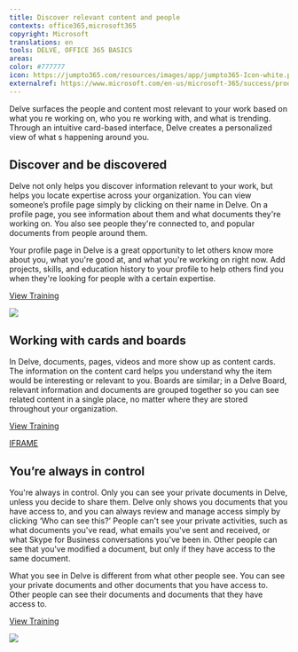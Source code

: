 ```yaml
---
title: Discover relevant content and people
contexts: office365,microsoft365
copyright: Microsoft
translations: en
tools: DELVE, OFFICE 365 BASICS
areas: 
color: #777777
icon: https://jumpto365.com/resources/images/app/jumpto365-Icon-white.png
externalref: https://www.microsoft.com/en-us/microsoft-365/success/productivitylibrary/discover-relevant-content-and-people
---
```

Delve surfaces the people and content most relevant to your work based on what you re working on, who you re working with, and what is trending. Through an intuitive card-based interface, Delve creates a personalized view of what s happening around you.


## Discover and be discovered

Delve not only helps you discover information relevant to your work, but helps you locate expertise across your organization. You can view someone’s profile page simply by clicking on their name in Delve. On a profile page, you see information about them and what documents they're working on. You also see people they're connected to, and popular documents from people around them.

Your profile page in Delve is a great opportunity to let others know more about you, what you're good at, and what you're working on right now. Add projects, skills, and education history to your profile to help others find you when they're looking for people with a certain expertise.

[View Training](https://support.office.com/en-us/article/How-can-I-find-people-and-information-in-Office-Delve-5b8bffdd-a50a-430a-8570-09b39481887c?ui=en-US&rs=en-US&ad=US)

![](http://img-prod-cms-rt-microsoft-com.akamaized.net/cms/api/am/imageFileData/RE1SBHU?ver=841f)

## Working with cards and boards

In Delve, documents, pages, videos and more show up as content cards. The information on the content card helps you understand why the item would be interesting or relevant to you. Boards are similar; in a Delve Board, relevant information and documents are grouped together so you can see related content in a single place, no matter where they are stored throughout your organization.

[View Training](https://support.office.com/en-us/article/How-to-use-the-content-cards-in-Office-Delve-e6157225-0e40-441c-906f-0c82bfee55f3?ui=en-US&rs=en-US&ad=US)

[IFRAME](https://www.microsoft.com/en-us/videoplayer/embed/RE1TrEK)

## You’re always in control

You're always in control. Only you can see your private documents in Delve, unless you decide to share them. Delve only shows you documents that you have access to, and you can always review and manage access simply by clicking ‘Who can see this?’ People can't see your private activities, such as what documents you've read, what emails you've sent and received, or what Skype for Business conversations you've been in. Other people can see that you've modified a document, but only if they have access to the same document.

What you see in Delve is different from what other people see. You can see your private documents and other documents that you have access to. Other people can see their documents and documents that they have access to.

[View Training](https://support.office.com/en-us/article/Are-my-documents-safe-in-Office-Delve-f5f409a2-37ed-4452-8f61-681e5e1836f3?ui=en-US&rs=en-US&ad=US)

![](http://img-prod-cms-rt-microsoft-com.akamaized.net/cms/api/am/imageFileData/RE1Yu7t?ver=d762)

